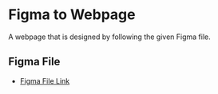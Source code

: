 
# Figma to Webpage

A webpage that is designed by following the given Figma file.

## Figma File

 - [Figma File Link](https://www.figma.com/file/DiU1TWiCJjZT73HcqR3fAK/figma_to_webpage?type=design&mode=design&t=5dDZjR7vj255w8le-1)

